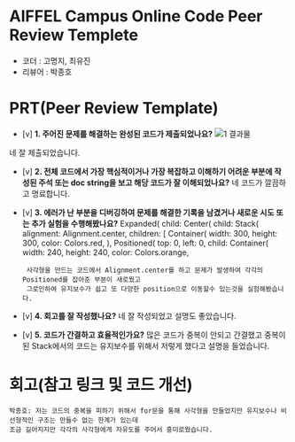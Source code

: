 # AIFFEL Campus Online Code Peer Review Templete
- 코더 : 고명지, 최유진
- 리뷰어 : 박종호


# PRT(Peer Review Template)
- [v]  **1. 주어진 문제를 해결하는 완성된 코드가 제출되었나요?**
    ![1  결과물](https://github.com/user-attachments/assets/50935962-de9e-49ef-a349-c21c71aa4d4d)

네 잘 제출되었습니다.
    
- [v]  **2. 전체 코드에서 가장 핵심적이거나 가장 복잡하고 이해하기 어려운 부분에 작성된 
주석 또는 doc string을 보고 해당 코드가 잘 이해되었나요?**
네 코드가 깔끔하고 명료합니다.
        
- [v]  **3. 에러가 난 부분을 디버깅하여 문제를 해결한 기록을 남겼거나
새로운 시도 또는 추가 실험을 수행해봤나요?**
          Expanded(
            child: Center(
              child: Stack(
                alignment: Alignment.center,
                children: [
                  Container(
                    width: 300,
                    height: 300,
                    color: Colors.red,
                  ),
                  Positioned(
                    top: 0,
                    left: 0,
                    child: Container(
                      width: 240,
                      height: 240,
                      color: Colors.orange,

       사각형을 만드는 코드에서 Alignment.center를 하고 문제가 발생하여 각각의 Positioned를 잡아준 부분이 새로웠고
       그로인하여 유지보수가 쉽고 또 다양한 position으로 이동할수 있는것을 실험해봤습니다.
        
- [v]  **4. 회고를 잘 작성했나요?**
네 잘 작성되었고 설명도 좋았습니다.
        
- [v]  **5. 코드가 간결하고 효율적인가요?**
많은 코드가 중복이 안되고 간결했고
중복이 된 Stack에서의 코드는 유지보수를 위해서 저렇게 했다고 설명을 들었습니다. 
# 회고(참고 링크 및 코드 개선)
```
박종호: 저는 코드의 중복을 피하기 위해서 for문을 통해 사각형을 만들었지만 유지보수나 비선형적인 구조는 만들수 없는 한계가 있는데
조금 길어지지만 각각의 사각형에게 자유도를 주어서 흥미로웠습니다.
